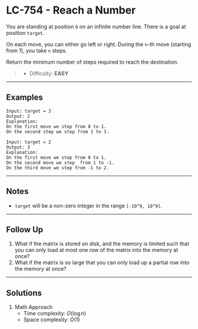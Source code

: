 # LC-754 - Reach a Number

You are standing at position `0` on an infinite number line. There is a goal at position `target`.

On each move, you can either go left or right. During the `n`-th move (starting from 1), you take `n` steps.

Return the minimum number of steps required to reach the destination.

> * Difficulty: **EASY**

---
## Examples

```
Input: target = 3
Output: 2
Explanation:
On the first move we step from 0 to 1.
On the second step we step from 1 to 3.
```

```
Input: target = 2
Output: 3
Explanation:
On the first move we step from 0 to 1.
On the second move we step  from 1 to -1.
On the third move we step from -1 to 2.
```

---
## Notes

* `target` will be a non-zero integer in the range `[-10^9, 10^9]`.

---
## Follow Up

1. What if the matrix is stored on disk, and the memory is limited such that you can only load at most one row of the matrix into the memory at once?
2. What if the matrix is so large that you can only load up a partial row into the memory at once?

---
## Solutions

1. Math Approach
    * Time complexity: $O(\log{n})$
    * Space complexity: $O(1)$